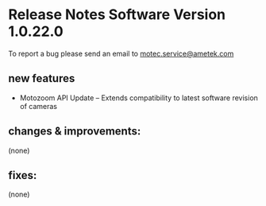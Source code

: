 Release Notes Software Version 1.0.22.0
=========================================

To report a bug please send an email to motec.service@ametek.com

new features
------------
- Motozoom API Update – Extends compatibility to latest software revision of cameras

changes & improvements: 
-----------------------

(none)

fixes: 
------

(none)

